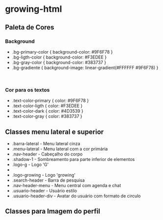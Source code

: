 # growing-html



<h2>Paleta de Cores</h2>
<h3>Background</h3>
<ul>
    <li>.bg-primary-color { background-color: #9F6F78 }</li>
    <li>.bg-ligth-color { background-color: #F3EDEE }</li>
    <li>.bg-gray-color { background-color: #383737 }</li>
    <li>.bg-gradiente { background-image: linear-gradient(#FFFFFF #9F6F78) }</li>
</ul>
<br>
<h3>Cor para os textos</h3>
<ul>
    <li>.text-color-primary { color: #9F6F78 }</li>
    <li>.text-color-ligth { color: #F3EDEE }</li>
    <li>.text-color-dark { color: #4D3539 }</li>
    <li>.text-color-gray { color: #383737 }</li>
</ul>

<h2>Classes menu lateral e superior</h2>
<ul>
    <li>.barra-lateral - Menu lateral cinza</li>
    <li>.menu-lateral - Menu lateral com a cor primária</li>
    <li>.nav-header - Cabeçalho do corpo</li>
    <li>.shadow-1 - Sombreamento para parte inferior de elementos</li>
    <li>.logo-g - Logo 'G'<li>
    <li>.logo-growing - Logo 'growing'</li>
    <li>.search-header - Barra de pesquisa</li>
    <li>.nav-header-menu - Menu central com agenda e chat</li>
    <li>.usuario-header - Usuário estilo</li>
    <li>.usuario-header-div - Avatar do usuário com formato de circulo</li>
</ul>

<h2>Classes para Imagem do perfil</h2>